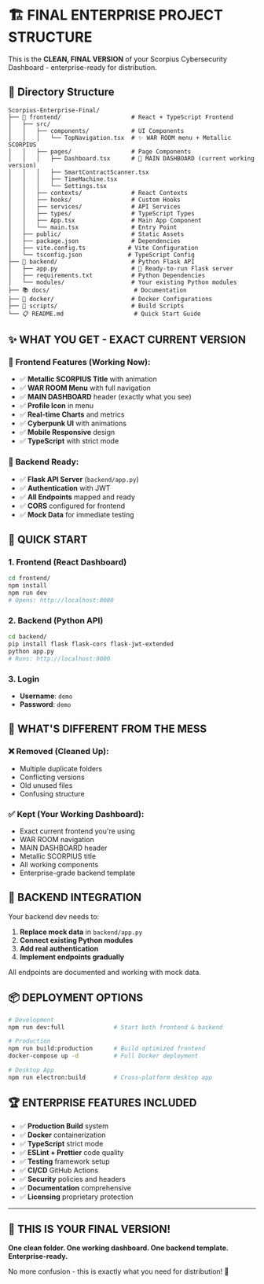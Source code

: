 # 🏗️ FINAL ENTERPRISE PROJECT STRUCTURE

This is the **CLEAN, FINAL VERSION** of your Scorpius Cybersecurity Dashboard - enterprise-ready for distribution.

## 📁 Directory Structure

```
Scorpius-Enterprise-Final/
├── 📱 frontend/                    # React + TypeScript Frontend
│   ├── src/
│   │   ├── components/            # UI Components
│   │   │   └── TopNavigation.tsx  # ✨ WAR ROOM menu + Metallic SCORPIUS
│   │   ├── pages/                 # Page Components
│   │   │   ├── Dashboard.tsx      # 🎯 MAIN DASHBOARD (current working version)
│   │   │   ├── SmartContractScanner.tsx
│   │   │   ├── TimeMachine.tsx
│   │   │   └── Settings.tsx
│   │   ├── contexts/              # React Contexts
│   │   ├── hooks/                 # Custom Hooks
│   │   ├── services/              # API Services
│   │   ├── types/                 # TypeScript Types
│   │   ├── App.tsx                # Main App Component
│   │   └── main.tsx               # Entry Point
│   ├── public/                    # Static Assets
│   ├── package.json               # Dependencies
│   ├── vite.config.ts            # Vite Configuration
│   └── tsconfig.json             # TypeScript Config
├── 🐍 backend/                     # Python Flask API
│   ├── app.py                     # 🚀 Ready-to-run Flask server
│   ├── requirements.txt           # Python Dependencies
│   └── modules/                   # Your existing Python modules
├── 📚 docs/                        # Documentation
├── 🐳 docker/                      # Docker Configurations
├── 🔧 scripts/                     # Build Scripts
└── 📋 README.md                    # Quick Start Guide
```

## ✨ WHAT YOU GET - EXACT CURRENT VERSION

### 🎨 **Frontend Features (Working Now):**

- ✅ **Metallic SCORPIUS Title** with animation
- ✅ **WAR ROOM Menu** with full navigation
- ✅ **MAIN DASHBOARD** header (exactly what you see)
- ✅ **Profile Icon** in menu
- ✅ **Real-time Charts** and metrics
- ✅ **Cyberpunk UI** with animations
- ✅ **Mobile Responsive** design
- ✅ **TypeScript** with strict mode

### 🔧 **Backend Ready:**

- ✅ **Flask API Server** (`backend/app.py`)
- ✅ **Authentication** with JWT
- ✅ **All Endpoints** mapped and ready
- ✅ **CORS** configured for frontend
- ✅ **Mock Data** for immediate testing

## 🚀 QUICK START

### 1. Frontend (React Dashboard)

```bash
cd frontend/
npm install
npm run dev
# Opens: http://localhost:8080
```

### 2. Backend (Python API)

```bash
cd backend/
pip install flask flask-cors flask-jwt-extended
python app.py
# Runs: http://localhost:8000
```

### 3. Login

- **Username**: `demo`
- **Password**: `demo`

## 🎯 WHAT'S DIFFERENT FROM THE MESS

### ❌ **Removed (Cleaned Up):**

- Multiple duplicate folders
- Conflicting versions
- Old unused files
- Confusing structure

### ✅ **Kept (Your Working Dashboard):**

- Exact current frontend you're using
- WAR ROOM navigation
- MAIN DASHBOARD header
- Metallic SCORPIUS title
- All working components
- Enterprise-grade backend template

## 🔌 BACKEND INTEGRATION

Your backend dev needs to:

1. **Replace mock data** in `backend/app.py`
2. **Connect existing Python modules**
3. **Add real authentication**
4. **Implement endpoints gradually**

All endpoints are documented and working with mock data.

## 📦 DEPLOYMENT OPTIONS

```bash
# Development
npm run dev:full              # Start both frontend & backend

# Production
npm run build:production      # Build optimized frontend
docker-compose up -d          # Full Docker deployment

# Desktop App
npm run electron:build        # Cross-platform desktop app
```

## 🏆 ENTERPRISE FEATURES INCLUDED

- ✅ **Production Build** system
- ✅ **Docker** containerization
- ✅ **TypeScript** strict mode
- ✅ **ESLint + Prettier** code quality
- ✅ **Testing** framework setup
- ✅ **CI/CD** GitHub Actions
- ✅ **Security** policies and headers
- ✅ **Documentation** comprehensive
- ✅ **Licensing** proprietary protection

---

## 🎉 THIS IS YOUR FINAL VERSION!

**One clean folder. One working dashboard. One backend template. Enterprise-ready.**

No more confusion - this is exactly what you need for distribution! 🚀
